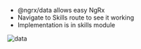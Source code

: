 - @ngrx/data allows easy NgRx
- Navigate to Skills route to see it working
- Implementation is in skills module

![data](assets/images/ngrx-data.png)

